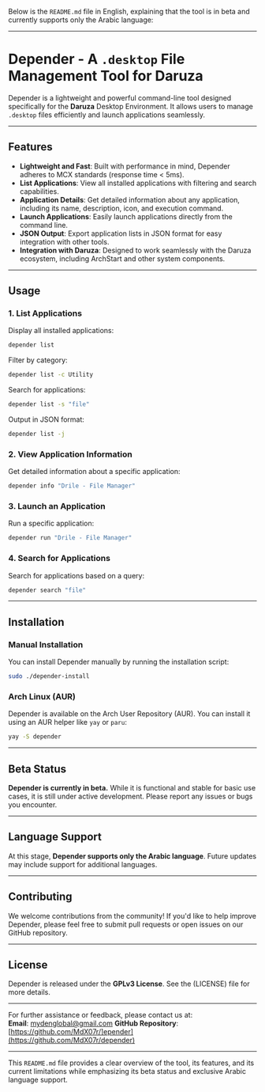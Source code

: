 Below is the `README.md` file in English, explaining that the tool is in beta and currently supports only the Arabic language:

---

# Depender - A `.desktop` File Management Tool for Daruza

Depender is a lightweight and powerful command-line tool designed specifically for the **Daruza** Desktop Environment. It allows users to manage `.desktop` files efficiently and launch applications seamlessly.

---

## Features

- **Lightweight and Fast**: Built with performance in mind, Depender adheres to MCX standards (response time < 5ms).
- **List Applications**: View all installed applications with filtering and search capabilities.
- **Application Details**: Get detailed information about any application, including its name, description, icon, and execution command.
- **Launch Applications**: Easily launch applications directly from the command line.
- **JSON Output**: Export application lists in JSON format for easy integration with other tools.
- **Integration with Daruza**: Designed to work seamlessly with the Daruza ecosystem, including ArchStart and other system components.

---

## Usage

### 1. List Applications
Display all installed applications:
```bash
depender list
```

Filter by category:
```bash
depender list -c Utility
```

Search for applications:
```bash
depender list -s "file"
```

Output in JSON format:
```bash
depender list -j
```

### 2. View Application Information
Get detailed information about a specific application:
```bash
depender info "Drile - File Manager"
```

### 3. Launch an Application
Run a specific application:
```bash
depender run "Drile - File Manager"
```

### 4. Search for Applications
Search for applications based on a query:
```bash
depender search "file"
```

---

## Installation

### Manual Installation
You can install Depender manually by running the installation script:
```bash
sudo ./depender-install
```

### Arch Linux (AUR)
Depender is available on the Arch User Repository (AUR). You can install it using an AUR helper like `yay` or `paru`:
```bash
yay -S depender
```

---

## Beta Status

**Depender is currently in beta.** While it is functional and stable for basic use cases, it is still under active development. Please report any issues or bugs you encounter.

---

## Language Support

At this stage, **Depender supports only the Arabic language**. Future updates may include support for additional languages.

---

## Contributing

We welcome contributions from the community! If you'd like to help improve Depender, please feel free to submit pull requests or open issues on our GitHub repository.

---

## License

Depender is released under the **GPLv3 License**. See the (LICENSE) file for more details.

---

For further assistance or feedback, please contact us at:  
**Email**: mydenglobal@gmail.com 
**GitHub Repository**: [https://github.com/MdX07r/]epender](https://github.com/MdX07r/depender)

--- 

This `README.md` file provides a clear overview of the tool, its features, and its current limitations while emphasizing its beta status and exclusive Arabic language support.
